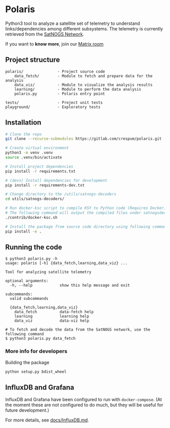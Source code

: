 # Polaris

Python3 tool to analyze a satellite set of telemetry to understand links/dependencies among different subsystems. The telemetry is currently retrieved from the [SatNOGS Network](https://network.satnogs.org/).

If you want to **know more**, join our [Matrix room](https://riot.im/app/#/room/#polaris:matrix.org)

## Project structure

```
polaris/               - Project source code
    data_fetch/        - Module to fetch and prepare data for the analysis
    data_viz/          - Module to visualize the analysis results
    learning/          - Module to perform the data analysis
    polaris.py         - Polaris entry point

tests/                 - Project unit tests
playground/            - Exploratory tests
```

## Installation

```bash
# Clone the repo
git clone --recurse-submodules https://gitlab.com/crespum/polaris.git

# Create virtual environment
python3 -m venv .venv
source .venv/bin/activate

# Install project dependencies
pip install -r requirements.txt

# (devs) Install dependencies for development
pip install -r requirements-dev.txt

# Change directory to the /utils/satnogs-decoders
cd utils/satnogs-decoders/

# Run docker-ksc script to compile KSY to Python code (Requires Docker)
# The following command will output the compiled files under satnogsdecoders/decoder directory.
./contrib/docker-ksc.sh

# Install the package from source code directory using following command
pip install -e .


```

## Running the code
```
$ python3 polaris.py -h
usage: polaris [-h] {data_fetch,learning,data_viz} ...

Tool for analyzing satellite telemetry

optional arguments:
  -h, --help            show this help message and exit

subcommands:
  valid subcommands

  {data_fetch,learning,data_viz}
    data_fetch          data-fetch help
    learning            learning help
    data_viz            data-viz help

# To fetch and decode the data from the SatNOGS network, use the following command
$ python3 polaris.py data_fetch

```

### More info for developers

Building the package
```bash
python setup.py bdist_wheel
```

## InfluxDB and Grafana

InfluxDB and Grafana have been configured to run with
`docker-compose`.  (At the moment these are not configured to do much,
but they will be useful for future development.)

For more details, see [docs/InfluxDB.md](docs/InfluxDB.md).

